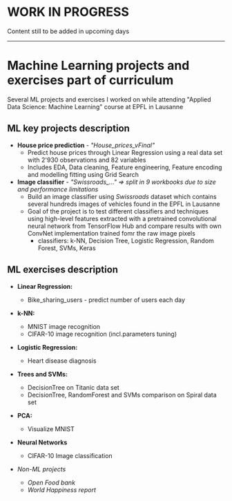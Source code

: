 # WORK IN PROGRESS
Content still to be added in upcoming days
***

# Machine Learning projects and exercises part of curriculum
Several ML projects and exercises I worked on while attending "Applied Data Science: Machine Learning" course at EPFL in Lausanne

## ML key projects description
* **House price prediction** - *"House_prices_vFinal"*
  * Predict house prices through Linear Regression using a real data set with 2'930 observations and 82 variables
  * Includes EDA, Data cleaning, Feature engineering, Feature encoding and modelling fitting using Grid Search
* **Image classifier** - *"Swissroads_..." => split in 9 workbooks due to size and performance limitations*
  * Build an image classifier using *Swissroads* dataset which contains several hundreds images of vehicles found in the EPFL in Lausanne
  * Goal of the project is to test different classifiers and techniques using high-level features extracted with a pretrained convolutional neural network from TensorFlow Hub and compare results with own ConvNet implementation trained fomr the raw image pixels
    * classifiers: k-NN, Decision Tree, Logistic Regression, Random Forest, SVMs, Keras


## ML exercises description
* **Linear Regression:**
  * Bike_sharing_users - predict number of users each day
* **k-NN:**
  * MNIST image recognition
  * CIFAR-10 image recognition (incl.parameters tuning)
* **Logistic Regression:**
  * Heart disease diagnosis
* **Trees and SVMs:**
  * DecisionTree on Titanic data set
  * DecisionTree, RandomForest and SVMs comparison on Spiral data set
* **PCA:**
  * Visualize MNIST
* **Neural Networks**
  * CIFAR-10 Image classification

* *Non-ML projects*
  * *Open Food bank*
  * *World Happiness report*
